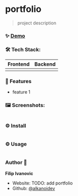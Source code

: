 # portfolio

> project description

### ✨ [Demo](link)

### 🛠 Tech Stack:
| Frontend      | Backend     |
| ------------- | ----------- |
|               |             |

### 🚀 Features
- feature 1

### 🖼 Screenshots:
<div>

<img alt="" src="">

</div>

### ⚙ Install

```sh

```

### ⚙ Usage

```sh

```

### Author 👋

 **Filip Ivanovic**

* Website: TODO: add portfolio
* Github: [@alkanoidev](https://github.com/alkanoidev)
